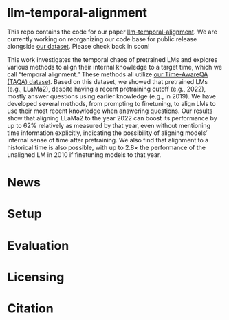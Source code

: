 # llm-temporal-alignment

This repo contains the code for our paper [llm-temporal-alignment](https://arxiv.org).
We are currently working on reorganizing our code base for public release alongside [our dataset](https://huggingface.co/datasets). Please check back in soon!

This work investigates the temporal chaos of pretrained LMs and explores various methods to align their internal knowledge to a target time, which we call “temporal alignment.” These methods all utilize [our Time-AwareQA (TAQA) dataset](https://huggingface.co/datasets). Based on this dataset, we showed that pretrained LMs (e.g., LLaMa2), despite having a recent pretraining cutoff (e.g., 2022), mostly answer questions using earlier knowledge (e.g., in 2019).
We have developed several methods, from prompting to finetuning, to align LMs to use their most recent knowledge when answering questions. Our results show that aligning LLaMa2 to the year 2022 can boost its performance by up to 62% relatively as measured by that year, even without mentioning time information explicitly, indicating the possibility of aligning models’ internal sense of time after pretraining. We also find that alignment to a historical time is also possible, with up to 2.8× the performance of the unaligned LM in 2010 if finetuning models to that year. 


# News

# Setup

# Evaluation

# Licensing

# Citation
